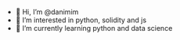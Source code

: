 - 👋 Hi, I’m @danimim
- 👀 I’m interested in python, solidity and js
- 🌱 I’m currently learning python and data science

